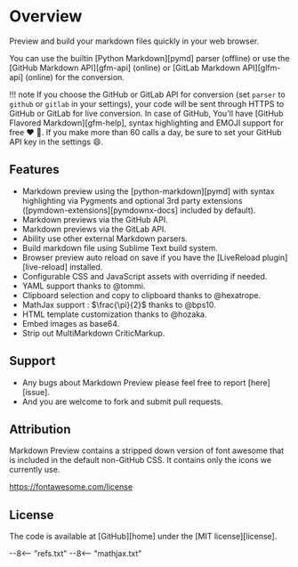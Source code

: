 # Overview

Preview and build your markdown files quickly in your web browser.

You can use the builtin [Python Markdown][pymd] parser (offline) or use the [GitHub Markdown API][gfm-api] (online) or
[GitLab Markdown API][glfm-api] (online) for the conversion.

!!! note
    If you choose the GitHub or GitLab API for conversion (set `parser` to `github` or `gitlab` in your settings), your
    code will be sent through HTTPS to GitHub or GitLab for live conversion. In case of GitHub, You'll have [GitHub
    Flavored Markdown][gfm-help], syntax highlighting and EMOJI support for free :heart: :gift:. If you make more than
    60 calls a day, be sure to set your GitHub API key in the settings :smile:.

## Features

- Markdown preview using the [python-markdown][pymd] with syntax highlighting via Pygments and optional 3rd party
  extensions ([pymdown-extensions][pymdownx-docs] included by default).
- Markdown previews via the GitHub API.
- Markdown previews via the GitLab API.
- Ability use other external Markdown parsers.
- Build markdown file using Sublime Text build system.
- Browser preview auto reload on save if you have the [LiveReload plugin][live-reload] installed.
- Configurable CSS and JavaScript assets with overriding if needed.
- YAML support thanks to @tommi.
- Clipboard selection and copy to clipboard thanks to @hexatrope.
- MathJax support : $\frac{\pi}{2}$ thanks to @bps10.
- HTML template customization thanks to @hozaka.
- Embed images as base64.
- Strip out MultiMarkdown CriticMarkup.

## Support

- Any bugs about Markdown Preview please feel free to report [here][issue].
- And you are welcome to fork and submit pull requests.

## Attribution

Markdown Preview contains a stripped down version of font awesome that is included in the default non-GitHub CSS.  It
contains only the icons we currently use.

https://fontawesome.com/license

## License

The code is available at [GitHub][home] under the [MIT license][license].

--8<-- "refs.txt"
--8<-- "mathjax.txt"
